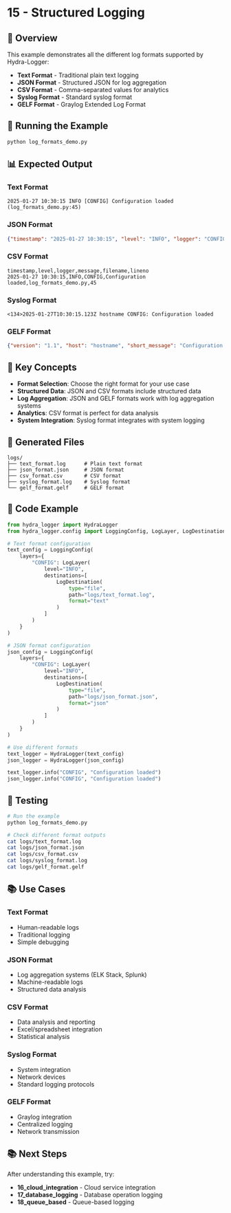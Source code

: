 # 15 - Structured Logging

## 🎯 Overview

This example demonstrates all the different log formats supported by Hydra-Logger:
- **Text Format** - Traditional plain text logging
- **JSON Format** - Structured JSON for log aggregation
- **CSV Format** - Comma-separated values for analytics
- **Syslog Format** - Standard syslog format
- **GELF Format** - Graylog Extended Log Format

## 🚀 Running the Example

```bash
python log_formats_demo.py
```

## 📊 Expected Output

### Text Format
```
2025-01-27 10:30:15 INFO [CONFIG] Configuration loaded (log_formats_demo.py:45)
```

### JSON Format
```json
{"timestamp": "2025-01-27 10:30:15", "level": "INFO", "logger": "CONFIG", "message": "Configuration loaded", "filename": "log_formats_demo.py", "lineno": 45}
```

### CSV Format
```csv
timestamp,level,logger,message,filename,lineno
2025-01-27 10:30:15,INFO,CONFIG,Configuration loaded,log_formats_demo.py,45
```

### Syslog Format
```
<134>2025-01-27T10:30:15.123Z hostname CONFIG: Configuration loaded
```

### GELF Format
```json
{"version": "1.1", "host": "hostname", "short_message": "Configuration loaded", "level": 6, "_logger": "CONFIG"}
```

## 🔑 Key Concepts

- **Format Selection**: Choose the right format for your use case
- **Structured Data**: JSON and CSV formats include structured data
- **Log Aggregation**: JSON and GELF formats work with log aggregation systems
- **Analytics**: CSV format is perfect for data analysis
- **System Integration**: Syslog format integrates with system logging

## 📁 Generated Files

```
logs/
├── text_format.log      # Plain text format
├── json_format.json     # JSON format
├── csv_format.csv       # CSV format
├── syslog_format.log    # Syslog format
└── gelf_format.gelf     # GELF format
```

## 🎨 Code Example

```python
from hydra_logger import HydraLogger
from hydra_logger.config import LoggingConfig, LogLayer, LogDestination

# Text format configuration
text_config = LoggingConfig(
    layers={
        "CONFIG": LogLayer(
            level="INFO",
            destinations=[
                LogDestination(
                    type="file",
                    path="logs/text_format.log",
                    format="text"
                )
            ]
        )
    }
)

# JSON format configuration
json_config = LoggingConfig(
    layers={
        "CONFIG": LogLayer(
            level="INFO",
            destinations=[
                LogDestination(
                    type="file",
                    path="logs/json_format.json",
                    format="json"
                )
            ]
        )
    }
)

# Use different formats
text_logger = HydraLogger(text_config)
json_logger = HydraLogger(json_config)

text_logger.info("CONFIG", "Configuration loaded")
json_logger.info("CONFIG", "Configuration loaded")
```

## 🧪 Testing

```bash
# Run the example
python log_formats_demo.py

# Check different format outputs
cat logs/text_format.log
cat logs/json_format.json
cat logs/csv_format.csv
cat logs/syslog_format.log
cat logs/gelf_format.gelf
```

## 📚 Use Cases

### **Text Format**
- Human-readable logs
- Traditional logging
- Simple debugging

### **JSON Format**
- Log aggregation systems (ELK Stack, Splunk)
- Machine-readable logs
- Structured data analysis

### **CSV Format**
- Data analysis and reporting
- Excel/spreadsheet integration
- Statistical analysis

### **Syslog Format**
- System integration
- Network devices
- Standard logging protocols

### **GELF Format**
- Graylog integration
- Centralized logging
- Network transmission

## 📚 Next Steps

After understanding this example, try:
- **16_cloud_integration** - Cloud service integration
- **17_database_logging** - Database operation logging
- **18_queue_based** - Queue-based logging 